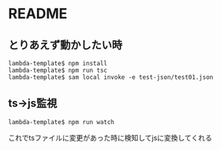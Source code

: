 # README
## とりあえず動かしたい時
```shell
lambda-template$ npm install
lambda-template$ npm run tsc
lambda-template$ sam local invoke -e test-json/test01.json 
```
## ts->js監視
```shell
lambda-template$ npm run watch
```
これでtsファイルに変更があった時に検知してjsに変換してくれる
